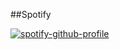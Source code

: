 ##Spotify

[![spotify-github-profile](https://spotify-github-profile.vercel.app/api/view?uid=dfqha9pj637fzcbavs8pmpou8&cover_image=true&theme=default&show_offline=false&background_color=121212&interchange=true&bar_color_cover=true)](https://spotify-github-profile.vercel.app/api/view?uid=dfqha9pj637fzcbavs8pmpou8&redirect=true)
